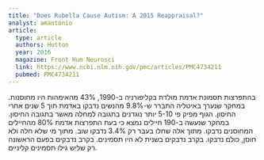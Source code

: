 ```yaml
---
title: "Does Rubella Cause Autism: A 2015 Reappraisal?"
analyst: amantonio
article:
  type: article
  authors: Hutton
  year: 2016
  magazine: Front Hum Neurosci
  link: https://www.ncbi.nlm.nih.gov/pmc/articles/PMC4734211
  pubmed: PMC4734211
---
```


בהתפרצות תסמונת אדמת מולדת בקליפורניה ב-1990, 43% מהאימהות היו מחוסנות.
במחקר שנערך באיטליה התברר ש-9.8% מהנשים נדבקו באדמת תוך 5 שנים אחרי החיסון.
הגוף מפיק פי 5-10 יותר נוגדנים בתגובה למחלה מאשר בתגובה החיסון.
במחקר שנעשה ב-190 חיילים נמצא כי בעת התפרצות אדמת 80% מהחיילים המחוסנים נדבקו. מתוך אלה שחלו בעבר רק 3.4% נדבקו שוב. מתוך מי שלא חלה ולא חוסן, כולם נדבקו. בקרב נדבקים בשנית לא היו תסמינים. בקרב נדבקים בפעם הראשונה רק שליש גילו תסמינים קליניים.
